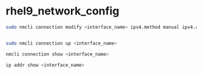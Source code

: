 # rhel9_network_config

```sh
sudo nmcli connection modify <interface_name> ipv4.method manual ipv4.addresses <desired_static_ip>/<subnet_mask> ipv4.gateway <gateway_ip> ipv4.dns <primary_dns_server_ip> <secondary_dns_server_ip>
```
```sh

sudo nmcli connection up <interface_name>
```

```sh
nmcli connection show <interface_name>
```

```sh
ip addr show <interface_name>
```
